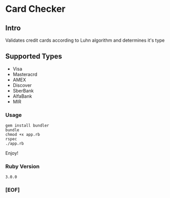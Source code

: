 # Card Checker
## Intro

Validates credit cards according to Luhn algorithm and determines it's type

## Supported Types

* Visa
* Masteracrd
* AMEX
* Discover
* SberBank
* AlfaBank
* MIR

### Usage

```
gem install bundler
bundle
chmod +x app.rb
rspec
./app.rb
```

Enjoy!

### Ruby Version

```3.0.0```

### [EOF]
